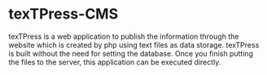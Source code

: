 # texTPress-CMS
texTPress is a web application to publish the information through the website which is created by php using text files as data storage. texTPress is built without the need for setting the database. Once you finish putting the files to the server, this application can be executed directly.
